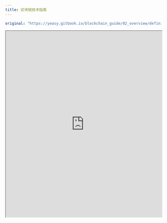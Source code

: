 ```yaml
---
title: 区块链技术指南
---
```

```yaml
original: "https://yeasy.gitbook.io/blockchain_guide/02_overview/definition"
```

<iframe src="https://yeasy.gitbook.io/blockchain_guide/02_overview/definition" width="100%" height="600"></iframe>
